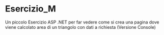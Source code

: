 # Esercizio_M
Un piccolo Esercizio ASP .NET per far vedere come si crea una pagina dove viene calcolato area di un triangolo con dati a richiesta (Versione Console)
